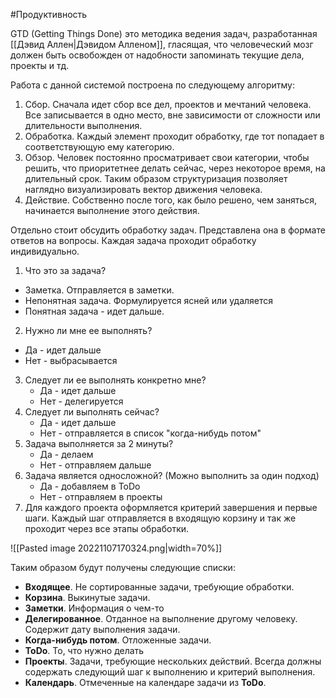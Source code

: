 #Продуктивность 

GTD (Getting Things Done) это методика ведения задач, разработанная [[Дэвид Аллен|Дэвидом Алленом]], гласящая, что человеческий мозг должен быть освобожден от надобности запоминать текущие дела, проекты и тд. 

Работа с данной системой построена по следующему алгоритму:
1. Сбор. Сначала идет сбор все дел, проектов и мечтаний человека. Все записывается в одно место, вне зависимости от сложности или длительности выполнения.
2. Обработка. Каждый элемент проходит обработку, где тот попадает в соответствующую ему категорию.
3. Обзор. Человек постоянно просматривает свои категории, чтобы решить, что приоритетнее делать сейчас, через некоторое время, на длительный срок. Таким образом структуризация позволяет наглядно визуализировать вектор движения человека. 
4. Действие. Собственно после того, как было решено, чем заняться, начинается выполнение этого действия.

Отдельно стоит обсудить обработку задач. Представлена она в формате ответов на вопросы. Каждая задача проходит обработку индивидуально.
1. Что это за задача? 
  - Заметка. Отправляется в заметки. 
  - Непонятная задача. Формулируется ясней или удаляется
  - Понятная задача - идет дальше.
2. Нужно ли мне ее выполнять? 
  - Да - идет дальше
  - Нет - выбрасывается
3. Следует ли ее выполнять конкретно мне?
   - Да - идет дальше
   - Нет - делегируется
4. Следует ли выполнять сейчас?
   - Да - идет дальше
   - Нет - отправляется в список "когда-нибудь потом"
5. Задача выполняется за 2 минуты?
   - Да - делаем
   - Нет - отправляем дальше
6. Задача является односложной? (Можно выполнить за один подход)
   - Да - добавляем в ToDo
   - Нет - отправляем в проекты
7. Для каждого проекта оформляется критерий завершения и первые шаги. Каждый шаг отправляется в входящую корзину и так же проходит через все этапы обработки.

![[Pasted image 20221107170324.png|width=70%]]


Таким образом будут получены следующие списки:
- **Входящее**. Не сортированные задачи, требующие обработки.
- **Корзина**. Выкинутые задачи.
- **Заметки**. Информация о чем-то
- **Делегированное**. Отданное на выполнение другому человеку. Содержит дату выполнения задачи.
- **Когда-нибудь потом**. Отложенные задачи. 
- **ToDo**. То, что нужно делать
- **Проекты**. Задачи, требующие нескольких действий. Всегда должны содержать следующий шаг к выполнению и критерий выполнения.
- **Календарь**. Отмеченные на календаре задачи из **ToDo**.